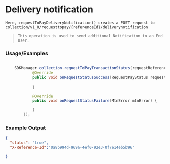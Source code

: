 
# Delivery notification 

`Here, requestToPayDeliveryNotification() creates a POST request to collection/v1_0/requesttopay/{referenceId}/deliverynotification`

> `This operation is used to send additional Notification to an End User.`

### Usage/Examples

```java

    SDKManager.collection.requestToPayTransactionStatus(requestReferenceId, new RequestPayStatusInterface() {
            @Override
            public void onRequestStatusSuccess(RequestPayStatus requestPayStatus) {
            
            }

            @Override
            public void onRequestStatusFailure(MtnError mtnError) {

            }
        });


```
### Example Output

```json
{
  "status": "true",
  "X-Reference-Id":"0a8b994d-969a-4ef0-92e3-0f7e14eb5b96"

}
```
